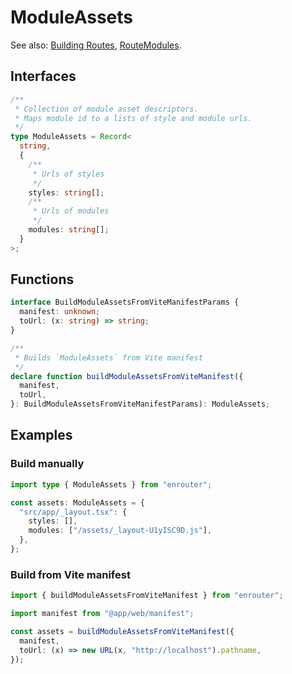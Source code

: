 # ModuleAssets

See also: [Building Routes](/docs/arch/routes), [RouteModules](/docs/api/modules).

## Interfaces

```ts
/**
 * Collection of module asset descriptors.
 * Maps module id to a lists of style and module urls.
 */
type ModuleAssets = Record<
  string,
  {
    /**
     * Urls of styles
     */
    styles: string[];
    /**
     * Urls of modules
     */
    modules: string[];
  }
>;
```

## Functions

```ts
interface BuildModuleAssetsFromViteManifestParams {
  manifest: unknown;
  toUrl: (x: string) => string;
}

/**
 * Builds `ModuleAssets` from Vite manifest
 */
declare function buildModuleAssetsFromViteManifest({
  manifest,
  toUrl,
}: BuildModuleAssetsFromViteManifestParams): ModuleAssets;
```

## Examples

### Build manually

```ts
import type { ModuleAssets } from "enrouter";

const assets: ModuleAssets = {
  "src/app/_layout.tsx": {
    styles: [],
    modules: ["/assets/_layout-U1yISC9D.js"],
  },
};
```

### Build from Vite manifest

```ts
import { buildModuleAssetsFromViteManifest } from "enrouter";

import manifest from "@app/web/manifest";

const assets = buildModuleAssetsFromViteManifest({
  manifest,
  toUrl: (x) => new URL(x, "http://localhost").pathname,
});
```

